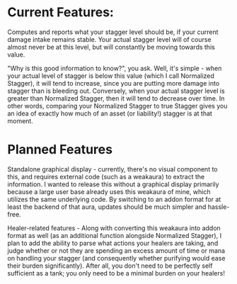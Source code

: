
# Current Features:

 

 

 Computes and reports what your stagger level should be, if your current damage intake remains stable. Your actual stagger level will of course almost never be at this level, but will constantly be moving towards this value. 

 

 "Why is this good information to know?", you ask. Well, it's simple - when your actual level of stagger is below this value (which I call Normalized Stagger), it will tend to increase, since you are putting more damage into stagger than is bleeding out. Conversely, when your actual stagger level is greater than Normalized Stagger, then it will tend to decrease over time. In other words, comparing your Normalized Stagger to true Stagger gives you an idea of exactly how much of an asset (or liability!) stagger is at that moment.

 

# Planned Features

 

 Standalone graphical display - currently, there's no visual component to this, and requires external code (such as a weakaura) to extract the information. I wanted to release this without a graphical display primarily because a large user base already uses this weakaura of mine, which utilizes the same underlying code. By switching to an addon format for at least the backend of that aura, updates should be much simpler and hassle-free.

 

 Healer-related features - Along with converting this weakaura into addon format as well (as an additional function alongside Normalized Stagger), I plan to add the ability to parse what actions your healers are taking, and judge whether or not they are spending an excess amount of time or mana on handling your stagger (and consequently whether purifying would ease their burden significantly). After all, you don't need to be perfectly self sufficient as a tank; you only need to be a minimal burden on your healers!
